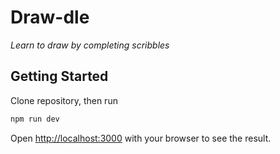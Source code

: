 # Draw-dle

_Learn to draw by completing scribbles_

## Getting Started

Clone repository, then run

```bash
npm run dev
```

Open [http://localhost:3000](http://localhost:3000) with your browser to see the result.
